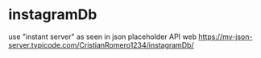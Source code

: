 # instagramDb
use "instant server" as seen in json placeholder API web
https://my-json-server.typicode.com/CristianRomero1234/instagramDb/
